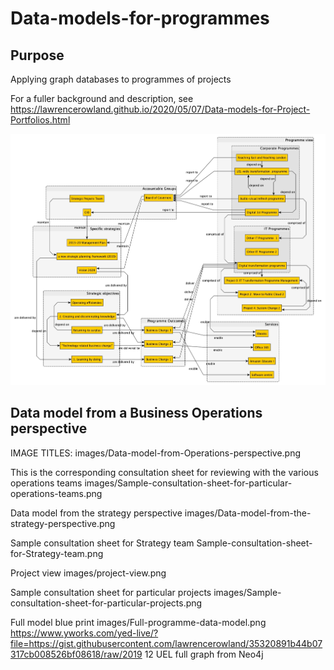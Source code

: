 # Data-models-for-programmes

## Purpose 
Applying graph databases to programmes of projects

For a fuller background and description, see https://lawrencerowland.github.io/2020/05/07/Data-models-for-Project-Portfolios.html

![](https://github.com/lawrencerowland/Data-models-for-programmes/blob/master/images/Digital-Transformation-Programme-Education-pared%20back-ego-graph.jpg)

## Data model from a Business Operations perspective
IMAGE TITLES:
images/Data-model-from-Operations-perspective.png
																															
This is the corresponding consultation sheet for reviewing with the various operations teams
images/Sample-consultation-sheet-for-particular-operations-teams.png

Data model from the strategy perspective
images/Data-model-from-the-strategy-perspective.png

Sample consultation sheet for Strategy team
Sample-consultation-sheet-for-Strategy-team.png

Project view
images/project-view.png

Sample consultation sheet for particular projects
images/Sample-consultation-sheet-for-particular-projects.png

Full model blue print
images/Full-programme-data-model.png
https://www.yworks.com/yed-live/?file=https://gist.githubusercontent.com/lawrencerowland/35320891b44b07317cb008526bf08618/raw/2019 12 UEL full graph from Neo4j

